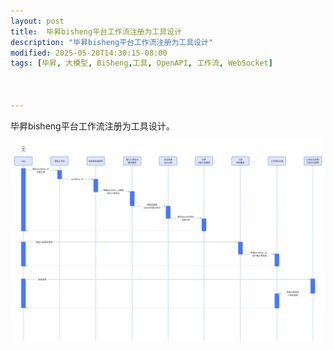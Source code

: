 ```yaml
---
layout: post
title:  毕昇bisheng平台工作流注册为工具设计
description: "毕昇bisheng平台工作流注册为工具设计"
modified: 2025-05-20T14:30:15-08:00
tags: [毕昇, 大模型, BiSheng,工具, OpenAPI, 工作流, WebSocket] 



---
```


毕昇bisheng平台工作流注册为工具设计。

<!-- more -->



![毕昇平台工作流注册工具设计](/images/2025/05/bs_worklfow.png)
